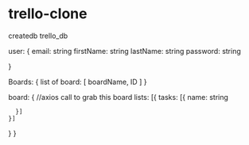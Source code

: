# trello-clone

createdb trello_db


user: {
  email: string
  firstName: string
  lastName: string
  password: string

}

Boards: {
  list of board: [ boardName, ID ]
}

board: {
  //axios call to grab this board
  lists: [{
      tasks: [{
        name: string

      }]
    }]
  }
}
